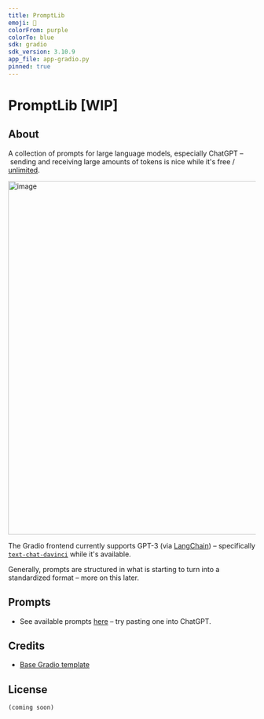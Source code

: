 ```yaml
---
title: PromptLib
emoji: 📜
colorFrom: purple
colorTo: blue
sdk: gradio
sdk_version: 3.10.9
app_file: app-gradio.py
pinned: true
---
```


# PromptLib [WIP]
## About
A collection of prompts for large language models, especially ChatGPT – sending and receiving large amounts of tokens is nice while it's free / [unlimited](https://openai.com/blog/chatgpt-plus/).

<img width="720" alt="image" src="https://user-images.githubusercontent.com/30947643/216523684-7a23fca9-1a3c-4257-bd2a-4f547c80b3fd.png">

The Gradio frontend currently supports GPT-3 (via [LangChain](https://github.com/hwchase17/langchain)) – specifically [`text-chat-davinci`](https://github.com/waylaidwanderer/node-chatgpt-api/commit/b3e6f9b1ac2d46027731430b04825e42fe398717) while it's available.

Generally, prompts are structured in what is starting to turn into a standardized format – more on this later.


## Prompts
- See available prompts [here](prompts/) – try pasting one into ChatGPT.

<!-- todo: prompt table inc. hyperlinked name, tags, format; updates on push via GitHub action -->


## Credits
- [Base Gradio template](https://github.com/hwchase17/langchain-gradio-template)

## License
`(coming soon)`